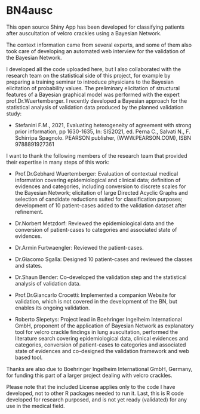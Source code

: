 # BN4ausc

This open source  Shiny App  has been developed for classifying patients
after auscultation of velcro crackles using a Bayesian Network.

The context information came from several experts, and some of them
also took care of developing     an automated web interview for 
the validation of the Bayesian Network.


I developed all the code uploaded here, but I also collaborated with
the research team on  the statistical side of this project, 
for example by  preparing a training seminar to introduce physicians
to the Bayesian elicitation of probability values.
The preliminary elicitation of structural features of a Bayesian graphical model
was performed with the expert prof.Dr.Wuertemberger.
I recently developed a Bayesian  approach for the statistical analysis of
validation data produced by the planned validation study: 

*  Stefanini F.M., 2021, Evaluating heterogeneity of agreement with strong
prior information, 
pp 1630-1635,  In: SIS2021, ed. Perna C., Salvati N., F. Schirripa Spagnolo.
PEARSON publisher,
(WWW.PEARSON.COM), ISBN 9788891927361        
   

I want to thank the following members of the research team that provided
  their expertise in many steps  of this work:   
       

* Prof.Dr.Gebhard Wuertemberger:  Evaluation of  contextual medical
 information   covering epidemiological and clinical  data; definition of
 evidences and categories, including conversion  to discrete scales
 for the Bayesian Network;  elicitation of   large   Directed Acyclic Graphs  and
selection of  candidate reductions suited for  classification purposes;   development
 of 10 patient-cases  added to the validation dataset after refinement.  

* Dr.Norbert Metzdorf: Reviewed the epidemiological data and the conversion of patient-cases to categories and associated state of evidences.    

* Dr.Armin Furtwaengler: Reviewed the patient-cases.   

* Dr.Giacomo Sgalla: Designed 10 patient-cases and reviewed the classes and states.  

* Dr.Shaun Bender: Co-developed the validation step and  the statistical analysis
 of  validation data.    

* Prof.Dr.Giancarlo Crocetti:  Implemented a companion Website for validation,
  which is not covered in the development of the BN, but enables its ongoing 
  validation.    

* Roberto Slepetys: Project lead in Boehringer Ingelheim International GmbH, 
proponent of the application of Bayesian Network as explanatory tool for 
velcro crackle findings in lung auscultation,
  performed the literature search covering epidemiological data, clinical
 evidences and categories, conversion of patient-cases to categories and 
associated state of evidences and
  co-designed the validation framework and web based tool.    
  
Thanks are also due to  Boehringer Ingelheim International GmbH, 
Germany, for funding this part
of  a larger  project dealing with velcro crackles.      



Please note that the included License applies only to the code   I have developed, 
not  to other R packages needed to run it. 
Last, this is  R code developed for research purposed,
and   is not yet ready (validated) for any use in the medical field.


 
